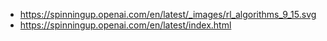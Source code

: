 - https://spinningup.openai.com/en/latest/_images/rl_algorithms_9_15.svg
- https://spinningup.openai.com/en/latest/index.html